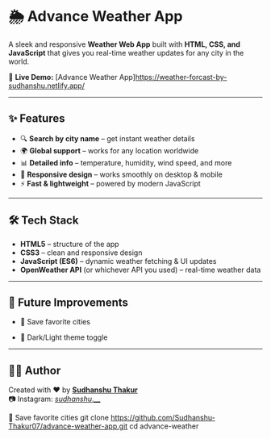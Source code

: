 # 🌦️ Advance Weather App

A sleek and responsive **Weather Web App** built with **HTML, CSS, and JavaScript** that gives you real-time weather updates for any city in the world.  

🔗 **Live Demo:** [Advance Weather App]https://weather-forcast-by-sudhanshu.netlify.app/

---

## ✨ Features

- 🔍 **Search by city name** – get instant weather details  
- 🌍 **Global support** – works for any location worldwide  
- 📊 **Detailed info** – temperature, humidity, wind speed, and more  
- 📱 **Responsive design** – works smoothly on desktop & mobile  
- ⚡ **Fast & lightweight** – powered by modern JavaScript  

---

## 🛠️ Tech Stack

- **HTML5** – structure of the app  
- **CSS3** – clean and responsive design  
- **JavaScript (ES6)** – dynamic weather fetching & UI updates  
- **OpenWeather API** (or whichever API you used) – real-time weather data  

---

## 🌟 Future Improvements

- 📌 Save favorite cities

- 📌 Dark/Light theme toggle


---

## 👨‍💻 Author
Created with ❤️ by **[Sudhanshu Thakur](https://github.com/Sudhanshu-Thakur07)**  
📷 Instagram: [ _sudhanshu_.__](https://www.instagram.com/_sudhanshu_.___)







📌 Save favorite cities
git clone https://github.com/Sudhanshu-Thakur07/advance-weather-app.git
cd advance-weather
